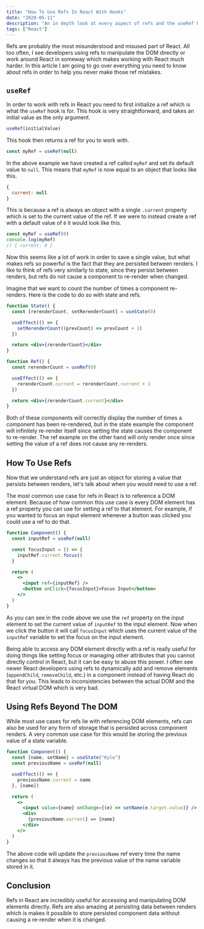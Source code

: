 ```yaml
---
title: "How To Use Refs In React With Hooks"
date: "2020-05-11"
description: "An in depth look at every aspect of refs and the useRef hook in React."
tags: ["React"]
---
```


Refs are probably the most misunderstood and misused part of React. All too often, I see developers using refs to manipulate the DOM directly or work around React in someway which makes working with React much harder. In this article I am going to go over everything you need to know about refs in order to help you never make those ref mistakes.

## `useRef`

In order to work with refs in React you need to first initialize a ref which is what the `useRef` hook is for. This hook is very straightforward, and takes an initial value as the only argument.

```js
useRef(initialValue)
```

This hook then returns a ref for you to work with.

```js
const myRef = useRef(null)
```

In the above example we have created a ref called `myRef` and set its default value to `null`. This means that `myRef` is now equal to an object that looks like this.

```js
{
  current: null
}
```

This is because a ref is always an object with a single `.current` property which is set to the current value of the ref. If we were to instead create a ref with a default value of `0` it would look like this.

```js
const myRef = useRef(0)
console.log(myRef)
// { current: 0 }
```

Now this seems like a lot of work in order to save a single value, but what makes refs so powerful is the fact that they are persisted between renders. I like to think of refs very similarly to state, since they persist between renders, but refs do not cause a component to re-render when changed.

Imagine that we want to count the number of times a component re-renders. Here is the code to do so with state and refs.

```jsx
function State() {
  const [rerenderCount, setRerenderCount] = useState(0)

  useEffect(() => {
    setRerenderCount((prevCount) => prevCount + 1)
  })

  return <div>{rerenderCount}</div>
}
```

```jsx
function Ref() {
  const rerenderCount = useRef(0)

  useEffect(() => {
    rerenderCount.current = rerenderCount.current + 1
  })

  return <div>{rerenderCount.current}</div>
}
```

Both of these components will correctly display the number of times a component has been re-rendered, but in the state example the component will infinitely re-render itself since setting the state causes the component to re-render. The ref example on the other hand will only render once since setting the value of a ref does not cause any re-renders.

## How To Use Refs

Now that we understand refs are just an object for storing a value that persists between renders, let's talk about when you would need to use a ref.

The most common use case for refs in React is to reference a DOM element. Because of how common this use case is every DOM element has a ref property you can use for setting a ref to that element. For example, if you wanted to focus an input element whenever a button was clicked you could use a ref to do that.

```jsx
function Component() {
  const inputRef = useRef(null)

  const focusInput = () => {
    inputRef.current.focus()
  }

  return (
    <>
      <input ref={inputRef} />
      <button onClick={focusInput}>Focus Input</button>
    </>
  )
}
```

As you can see in the code above we use the `ref` property on the input element to set the current value of `inputRef` to the input element. Now when we click the button it will call `focusInput` which uses the current value of the `inputRef` variable to set the focus on the input element.

Being able to access any DOM element directly with a ref is really useful for doing things like setting focus or managing other attributes that you cannot directly control in React, but it can be easy to abuse this power. I often see newer React developers using refs to dynamically add and remove elements (`appendChild`, `removeChild`, etc.) in a component instead of having React do that for you. This leads to inconsistencies between the actual DOM and the React virtual DOM which is very bad.

## Using Refs Beyond The DOM

While most use cases for refs lie with referencing DOM elements, refs can also be used for any form of storage that is persisted across component renders. A very common use case for this would be storing the previous value of a state variable.

```jsx
function Component() {
  const [name, setName] = useState("Kyle")
  const previousName = useRef(null)

  useEffect(() => {
    previousName.current = name
  }, [name])

  return (
    <>
      <input value={name} onChange={(e) => setName(e.target.value)} />
      <div>
        {previousName.current} => {name}
      </div>
    </>
  )
}
```

The above code will update the `previousName` ref every time the name changes so that it always has the previous value of the name variable stored in it.

## Conclusion

Refs in React are incredibly useful for accessing and manipulating DOM elements directly. Refs are also amazing at persisting data between renders which is makes it possible to store persisted component data without causing a re-render when it is changed.
